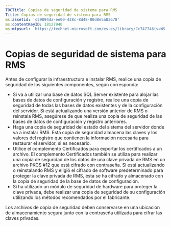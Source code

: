 ```yaml
---
TOCTitle: Copias de seguridad de sistema para RMS
Title: Copias de seguridad de sistema para RMS
ms:assetid: 'c29894da-ee00-428c-8d48-80d8e5a83678'
ms:contentKeyID: 18127940
ms:mtpsurl: 'https://technet.microsoft.com/es-es/library/Cc747746(v=WS.10)'
---
```


Copias de seguridad de sistema para RMS
=======================================

Antes de configurar la infraestructura e instalar RMS, realice una copia de seguridad de los siguientes componentes, según corresponda:

-   Si va a utilizar una base de datos SQL Server existente para alojar las bases de datos de configuración y registro, realice una copia de seguridad de todas las bases de datos existentes y de la configuración del servidor. Si está actualizando una versión anterior de RMS o reinstala RMS, asegúrese de que realiza una copia de seguridad de las bases de datos de configuración y registro anteriores.
-   Haga una copia de seguridad del estado del sistema del servidor donde va a instalar RMS. Esta copia de seguridad almacena las claves y los valores del registro que contienen la información necesaria para restaurar el servidor, si es necesario.
-   Utilice el complemento Certificados para exportar los certificados a un archivo. El complemento Certificados también se utiliza para realizar una copia de seguridad de los datos de una clave privada de RMS en un archivo PKCS \#12 que está cifrado con contraseña. Si está actualizando o reinstalando RMS y eligió el cifrado de software predeterminado para proteger la clave privada de RMS, ésta se ha cifrado y almacenado con la copia de seguridad de la base de datos de configuración.
-   Si ha utilizado un módulo de seguridad de hardware para proteger la clave privada, debe realizar una copia de seguridad de su configuración utilizando los métodos recomendados por el fabricante.

Los archivos de copia de seguridad deben conservarse en una ubicación de almacenamiento segura junto con la contraseña utilizada para cifrar las claves privadas.
